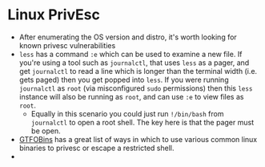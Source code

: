 # Linux PrivEsc 

- After enumerating the OS version and distro, it's worth looking for known privesc vulnerabilities
- `less` has a command `:e` which can be used to examine a new file. If you're using a tool such as `journalctl`, that uses `less` as a pager, and get `journalctl` to read a line which is longer than the terminal width (i.e. gets paged) then you get popped into `less`. If you were running `journalctl` as `root` (via misconfigured `sudo` permissions) then this `less` instance will also be running as `root`, and can use `:e` to view files as `root`.
  - Equally in this scenario you could just run `!/bin/bash` from `journalctl` to open a root shell. The key here is that the pager must be open.
- [GTFOBins](https://gtfobins.github.io) has a great list of ways in which to use various common linux binaries to privesc or escape a restricted shell.
- 